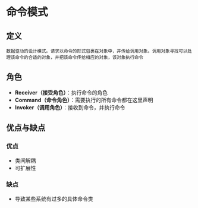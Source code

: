 # 命令模式

## 定义
    数据驱动的设计模式。请求以命令的形式包裹在对象中，并传给调用对象。调用对象寻找可以处理该命令的合适的对象，并把该命令传给相应的对象，该对象执行命令


## 角色
+ **Receiver（接受角色）**：执行命令的角色
+ **Command（命令角色）**：需要执行的所有命令都在这里声明
+ **Invoker（调用角色）**：接收到命令，并执行命令


## 优点与缺点

### 优点
+ 类间解耦
+ 可扩展性

### 缺点
+ 导致某些系统有过多的具体命令类
